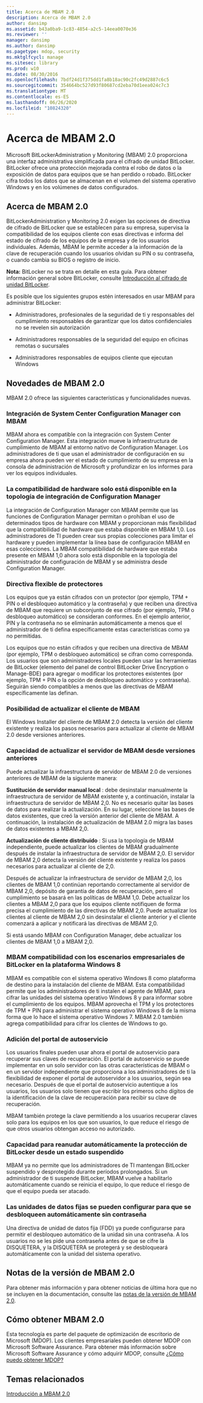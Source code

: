 ```yaml
---
title: Acerca de MBAM 2.0
description: Acerca de MBAM 2.0
author: dansimp
ms.assetid: b43a0ba9-1c83-4854-a2c5-14eea0070e36
ms.reviewer: ''
manager: dansimp
ms.author: dansimp
ms.pagetype: mdop, security
ms.mktglfcycl: manage
ms.sitesec: library
ms.prod: w10
ms.date: 08/30/2016
ms.openlocfilehash: 7bdf24d1f375dd1fa8b18ac90c2fc49d2887c6c5
ms.sourcegitcommit: 354664bc527d93f80687cd2eba70d1eea024c7c3
ms.translationtype: MT
ms.contentlocale: es-ES
ms.lasthandoff: 06/26/2020
ms.locfileid: "10824320"
---
```

# Acerca de MBAM 2.0


Microsoft BitLockerAdministration y Monitoring (MBAM) 2.0 proporciona una interfaz administrativa simplificada para el cifrado de unidad BitLocker. BitLocker ofrece una protección mejorada contra el robo de datos o la exposición de datos para equipos que se han perdido o robado. BitLocker cifra todos los datos que se almacenan en el volumen del sistema operativo Windows y en los volúmenes de datos configurados.

## Acerca de MBAM 2.0


BitLockerAdministration y Monitoring 2.0 exigen las opciones de directiva de cifrado de BitLocker que se establecen para su empresa, supervisa la compatibilidad de los equipos cliente con esas directivas e informa del estado de cifrado de los equipos de la empresa y de los usuarios individuales. Además, MBAM le permite acceder a la información de la clave de recuperación cuando los usuarios olvidan su PIN o su contraseña, o cuando cambia su BIOS o registro de inicio.

**Nota:**  BitLocker no se trata en detalle en esta guía. Para obtener información general sobre BitLocker, consulte [Introducción al cifrado de unidad BitLocker](https://go.microsoft.com/fwlink/p/?LinkId=225013).

 

Es posible que los siguientes grupos estén interesados en usar MBAM para administrar BitLocker:

-   Administradores, profesionales de la seguridad de ti y responsables del cumplimiento responsables de garantizar que los datos confidenciales no se revelen sin autorización

-   Administradores responsables de la seguridad del equipo en oficinas remotas o sucursales

-   Administradores responsables de equipos cliente que ejecutan Windows

## <a href="" id="what-s-new-in-mbam-2-0"></a>Novedades de MBAM 2.0


MBAM 2.0 ofrece las siguientes características y funcionalidades nuevas.

### Integración de System Center Configuration Manager con MBAM

MBAM ahora es compatible con la integración con System Center Configuration Manager. Esta integración mueve la infraestructura de cumplimiento de MBAM al entorno nativo de Configuration Manager. Los administradores de ti que usan el administrador de configuración en su empresa ahora pueden ver el estado de cumplimiento de su empresa en la consola de administración de Microsoft y profundizar en los informes para ver los equipos individuales.

### La compatibilidad de hardware solo está disponible en la topología de integración de Configuration Manager

La integración de Configuration Manager con MBAM permite que las funciones de Configuration Manager permitan o prohíban el uso de determinados tipos de hardware con MBAM y proporcionan más flexibilidad que la compatibilidad de hardware que estaba disponible en MBAM 1,0. Los administradores de TI pueden crear sus propias colecciones para limitar el hardware y pueden implementar la línea base de configuración MBAM en esas colecciones. La MBAM compatibilidad de hardware que estaba presente en MBAM 1,0 ahora solo está disponible en la topología del administrador de configuración de MBAM y se administra desde Configuration Manager.

### Directiva flexible de protectores

Los equipos que ya están cifrados con un protector (por ejemplo, TPM + PIN o el desbloqueo automático y la contraseña) y que reciben una directiva de MBAM que requiere un subconjunto de ese cifrado (por ejemplo, TPM o desbloqueo automático) se consideran conformes. En el ejemplo anterior, PIN y la contraseña no se eliminarán automáticamente a menos que el administrador de ti defina específicamente estas características como ya no permitidas.

Los equipos que no están cifrados y que reciben una directiva de MBAM (por ejemplo, TPM o desbloqueo automático) se cifran como corresponda. Los usuarios que son administradores locales pueden usar las herramientas de BitLocker (elemento del panel de control BitLocker Drive Encryption o Manage-BDE) para agregar o modificar los protectores existentes (por ejemplo, TPM + PIN o la opción de desbloqueo automático y contraseña). Seguirán siendo compatibles a menos que las directivas de MBAM específicamente las definan.

### Posibilidad de actualizar el cliente de MBAM

El Windows Installer del cliente de MBAM 2.0 detecta la versión del cliente existente y realiza los pasos necesarios para actualizar al cliente de MBAM 2.0 desde versiones anteriores.

### Capacidad de actualizar el servidor de MBAM desde versiones anteriores

Puede actualizar la infraestructura de servidor de MBAM 2.0 de versiones anteriores de MBAM de la siguiente manera:

**Sustitución de servidor manual local** : debe desinstalar manualmente la infraestructura de servidor de MBAM existente y, a continuación, instalar la infraestructura de servidor de MBAM 2,0. No es necesario quitar las bases de datos para realizar la actualización. En su lugar, seleccione las bases de datos existentes, que creó la versión anterior del cliente de MBAM. A continuación, la instalación de actualización de MBAM 2.0 migra las bases de datos existentes a MBAM 2,0.

**Actualización de cliente distribuido** : Si usa la topología de MBAM independiente, puede actualizar los clientes de MBAM gradualmente después de instalar la infraestructura de servidor de MBAM 2,0. El servidor de MBAM 2,0 detecta la versión del cliente existente y realiza los pasos necesarios para actualizar al cliente de 2,0.

Después de actualizar la infraestructura de servidor de MBAM 2,0, los clientes de MBAM 1,0 continúan reportando correctamente al servidor de MBAM 2,0, depósito de garantía de datos de recuperación, pero el cumplimiento se basará en las políticas de MBAM 1,0. Debe actualizar los clientes a MBAM 2,0 para que los equipos cliente notifiquen de forma precisa el cumplimiento de las directivas de MBAM 2,0. Puede actualizar los clientes al cliente de MBAM 2,0 sin desinstalar el cliente anterior y el cliente comenzará a aplicar y notificará las directivas de MBAM 2,0.

Si está usando MBAM con Configuration Manager, debe actualizar los clientes de MBAM 1,0 a MBAM 2,0.

### <a href="" id="mbam-support-for-bitlocker-s-enterprise-scenarios-on-the-windows-8-platform"></a>MBAM compatibilidad con los escenarios empresariales de BitLocker en la plataforma Windows 8

MBAM es compatible con el sistema operativo Windows 8 como plataforma de destino para la instalación del cliente de MBAM. Esta compatibilidad permite que los administradores de ti instalen el agente de MBAM, para cifrar las unidades del sistema operativo Windows 8 y para informar sobre el cumplimiento de los equipos. MBAM aprovecha el TPM y los protectores de TPM + PIN para administrar el sistema operativo Windows 8 de la misma forma que lo hace el sistema operativo Windows 7. MBAM 2.0 también agrega compatibilidad para cifrar los clientes de Windows to go.

### Adición del portal de autoservicio

Los usuarios finales pueden usar ahora el portal de autoservicio para recuperar sus claves de recuperación. El portal de autoservicio se puede implementar en un solo servidor con las otras características de MBAM o en un servidor independiente que proporciona a los administradores de ti la flexibilidad de exponer el portal de autoservidor a los usuarios, según sea necesario. Después de que el portal de autoservicio autentique a los usuarios, los usuarios solo tienen que escribir los primeros ocho dígitos de la identificación de la clave de recuperación para recibir su clave de recuperación.

MBAM también protege la clave permitiendo a los usuarios recuperar claves solo para los equipos en los que son usuarios, lo que reduce el riesgo de que otros usuarios obtengan acceso no autorizado.

### Capacidad para reanudar automáticamente la protección de BitLocker desde un estado suspendido

MBAM ya no permite que los administradores de TI mantengan BitLocker suspendido y desprotegido durante períodos prolongados. Si un administrador de ti suspende BitLocker, MBAM vuelve a habilitarlo automáticamente cuando se reinicia el equipo, lo que reduce el riesgo de que el equipo pueda ser atacado.

### Las unidades de datos fijas se pueden configurar para que se desbloqueen automáticamente sin contraseña

Una directiva de unidad de datos fija (FDD) ya puede configurarse para permitir el desbloqueo automático de la unidad sin una contraseña. A los usuarios no se les pide una contraseña antes de que se cifre la DISQUETERA, y la DISQUETERA se protegerá y se desbloqueará automáticamente con la unidad del sistema operativo.

## <a href="" id="---------mbam-2-0-release-notes"></a> Notas de la versión de MBAM 2.0


Para obtener más información y para obtener noticias de última hora que no se incluyen en la documentación, consulte las [notas de la versión de MBAM 2,0](release-notes-for-mbam-20-mbam-2.md).

## Cómo obtener MBAM 2.0


Esta tecnología es parte del paquete de optimización de escritorio de Microsoft (MDOP). Los clientes empresariales pueden obtener MDOP con Microsoft Software Assurance. Para obtener más información sobre Microsoft Software Assurance y cómo adquirir MDOP, consulte [¿Cómo puedo obtener MDOP?](https://go.microsoft.com/fwlink/p/?LinkId=322049)

## Temas relacionados


[Introducción a MBAM 2.0](getting-started-with-mbam-20-mbam-2.md)

 

 





